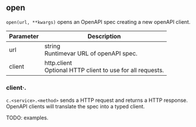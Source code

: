 ## open

`open(url, **kwargs)` opens an OpenAPI spec creating a new openAPI client.

| Parameter | Description |
| ------------- | ------------- |
| url | string <br /> Runtimevar URL of openAPI spec. |
| client | http.client <br /> Optional HTTP client to use for all requests. |

### client·<service>.<method>

`c.<service>.<method>` sends a HTTP request and returns a HTTP response.
OpenAPI clients will translate the spec into a typed client.

TODO: examples.
